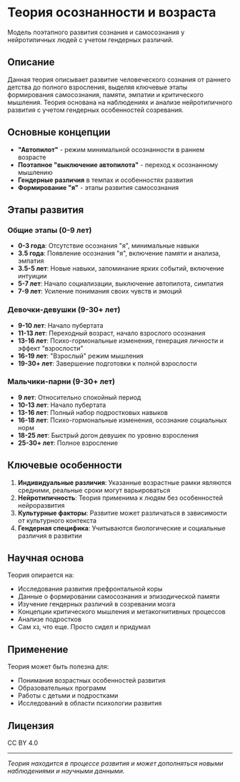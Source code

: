 # Теория осознанности и возраста

Модель поэтапного развития сознания и самосознания у нейротипичных людей с учетом гендерных различий.

## Описание

Данная теория описывает развитие человеческого сознания от раннего детства до полного взросления, выделяя ключевые этапы формирования самосознания, памяти, эмпатии и критического мышления. Теория основана на наблюдениях и анализе нейротипичного развития с учетом гендерных особенностей созревания. 

## Основные концепции

- **"Автопилот"** - режим минимальной осознанности в раннем возрасте
- **Поэтапное "выключение автопилота"** - переход к осознанному мышлению
- **Гендерные различия** в темпах и особенностях развития
- **Формирование "я"** - этапы развития самосознания

## Этапы развития

### Общие этапы (0-9 лет)
- **0-3 года**: Отсутствие осознания "я", минимальные навыки
- **3.5 года**: Появление осознания "я", включение памяти и анализа, эмпатия
- **3.5-5 лет**: Новые навыки, запоминание ярких событий, включение интуиции
- **5-7 лет**: Начало социализации, выключение автопилота, симпатия
- **7-9 лет**: Усиление понимания своих чувств и эмоций

### Девочки-девушки (9-30+ лет)
- **9-10 лет**: Начало пубертата
- **11-13 лет**: Переходный возраст, начало взрослого осознания
- **13-16 лет**: Психо-гормональные изменения, генерация личности и эффект "взрослости"
- **16-19 лет**: "Взрослый" режим мышления
- **19-30+ лет**: Завершение подготовки к полной взрослости

### Мальчики-парни (9-30+ лет)
- **9 лет**: Относительно спокойный период
- **10-13 лет**: Начало пубертата
- **13-16 лет**: Полный набор подростковых навыков
- **16-18 лет**: Психо-гормональные изменения, осознание социальных норм
- **18-25 лет**: Быстрый догон девушек по уровню взросления
- **25-30+ лет**: Полное взросление

## Ключевые особенности

1. **Индивидуальные различия**: Указанные возрастные рамки являются средними, реальные сроки могут варьироваться
2. **Нейротипичность**: Теория применима к людям без особенностей нейроразвития
3. **Культурные факторы**: Развитие может различаться в зависимости от культурного контекста
4. **Гендерная специфика**: Учитываются биологические и социальные различия в развитии

## Научная основа

Теория опирается на:
- Исследования развития префронтальной коры
- Данные о формировании самосознания и эпизодической памяти  
- Изучение гендерных различий в созревании мозга
- Концепции критического мышления и метакогнитивных процессов
- Анализе подростков 
- Сам хз, что еще. Просто сидел и придумал

## Применение

Теория может быть полезна для:
- Понимания возрастных особенностей развития
- Образовательных программ
- Работы с детьми и подростками
- Исследований в области психологии развития

## Лицензия

CC BY 4.0

---

*Теория находится в процессе развития и может дополняться новыми наблюдениями и научными данными.*
